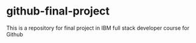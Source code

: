 # github-final-project
This is a repository for final project in IBM full stack developer course for Github
